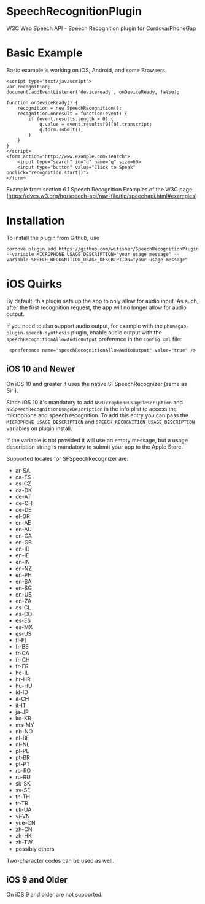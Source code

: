 SpeechRecognitionPlugin
=======================

W3C Web Speech API - Speech Recognition plugin for Cordova/PhoneGap

Basic Example
=============

Basic example is working on iOS, Android, and some Browsers.
```
<script type="text/javascript">
var recognition;
document.addEventListener('deviceready', onDeviceReady, false);

function onDeviceReady() {
    recognition = new SpeechRecognition();
    recognition.onresult = function(event) {
        if (event.results.length > 0) {
            q.value = event.results[0][0].transcript;
            q.form.submit();
        }
    }
}
</script>
<form action="http://www.example.com/search">
    <input type="search" id="q" name="q" size=60>
    <input type="button" value="Click to Speak" onclick="recognition.start()">
</form>
```

Example from section 6.1 Speech Recognition Examples of the W3C page
(https://dvcs.w3.org/hg/speech-api/raw-file/tip/speechapi.html#examples)

Installation
============

To install the plugin from Github, use

```
cordova plugin add https://github.com/wifisher/SpeechRecognitionPlugin --variable MICROPHONE_USAGE_DESCRIPTION="your usage message" --variable SPEECH_RECOGNITION_USAGE_DESCRIPTION="your usage message"
```

iOS Quirks
==========

By default, this plugin sets up the app to only allow for audio input.
As such, after the first recognition request, the app will no longer allow for audio output.

If you need to also support audio output, for example with the `phonegap-plugin-speech-synthesis` plugin,
enable audio output with the `speechRecognitionAllowAudioOutput` preference in the `config.xml` file:
```
 <preference name="speechRecognitionAllowAudioOutput" value="true" />
```


iOS 10 and Newer
----------------

On iOS 10 and greater it uses the native SFSpeechRecognizer (same as Siri).

Since iOS 10 it's mandatory to add `NSMicrophoneUsageDescription` and `NSSpeechRecognitionUsageDescription` in the info.plist to access the microphone and speech recognition.
To add this entry you can pass the `MICROPHONE_USAGE_DESCRIPTION` and `SPEECH_RECOGNITION_USAGE_DESCRIPTION` variables on plugin install.

If the variable is not provided it will use an empty message, but a usage description string is mandatory to submit your app to the Apple Store.

Supported locales for SFSpeechRecognizer are:
* ar-SA
* ca-ES
* cs-CZ
* da-DK
* de-AT
* de-CH
* de-DE
* el-GR
* en-AE
* en-AU
* en-CA
* en-GB
* en-ID
* en-IE
* en-IN
* en-NZ
* en-PH
* en-SA
* en-SG
* en-US
* en-ZA
* es-CL
* es-CO
* es-ES
* es-MX
* es-US
* fi-FI
* fr-BE
* fr-CA
* fr-CH
* fr-FR
* he-IL
* hr-HR
* hu-HU
* id-ID
* it-CH
* it-IT
* ja-JP
* ko-KR
* ms-MY
* nb-NO
* nl-BE
* nl-NL
* pl-PL
* pt-BR
* pt-PT
* ro-RO
* ru-RU
* sk-SK
* sv-SE
* th-TH
* tr-TR
* uk-UA
* vi-VN
* yue-CN
* zh-CN
* zh-HK
* zh-TW
* possibly others

Two-character codes can be used as well.

iOS 9 and Older
---------------

On iOS 9 and older are not supported.
